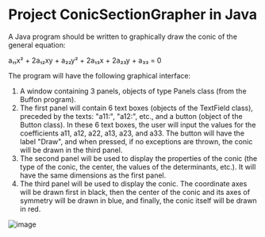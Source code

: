 # Project ConicSectionGrapher in Java
A Java program should be written to graphically draw the conic of the general equation:

a₁₁x² + 2a₁₂xy + a₂₂y² + 2a₁₃x + 2a₂₃y + a₃₃ = 0

The program will have the following graphical interface:

1. A window containing 3 panels, objects of type Panels class (from the Buffon program).  
2. The first panel will contain 6 text boxes (objects of the TextField class), preceded by the texts: "a11:", "a12:", etc., and a button (object of the Button class). In these 6 text boxes, the user will input the values for the coefficients a11, a12, a22, a13, a23, and a33. The button will have the label "Draw", and when pressed, if no exceptions are thrown, the conic will be drawn in the third panel.  
3. The second panel will be used to display the properties of the conic (the type of the conic, the center, the values of the determinants, etc.). It will have the same dimensions as the first panel.  
4. The third panel will be used to display the conic. The coordinate axes will be drawn first in black, then the center of the conic and its axes of symmetry will be drawn in blue, and finally, the conic itself will be drawn in red.  

![image](https://github.com/user-attachments/assets/997ecdc7-8f5d-4ed8-a575-9068bedd2729)
